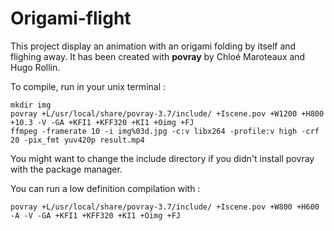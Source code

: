 # Origami-flight

This project display an animation with an origami folding by itself and flighing away. It has been created with **povray** by Chloé Maroteaux and Hugo Rollin.

To compile, run in your unix terminal :

```shell
mkdir img
povray +L/usr/local/share/povray-3.7/include/ +Iscene.pov +W1200 +H800 +10.3 -V -GA +KFI1 +KFF320 +KI1 +Oimg +FJ
ffmpeg -framerate 10 -i img%03d.jpg -c:v libx264 -profile:v high -crf 20 -pix_fmt yuv420p result.mp4
```
  
You might want to change the include directory if you didn't install povray with the package manager.

You can run a low definition compilation with :

```shell
povray +L/usr/local/share/povray-3.7/include/ +Iscene.pov +W800 +H600 -A -V -GA +KFI1 +KFF320 +KI1 +Oimg +FJ
```
